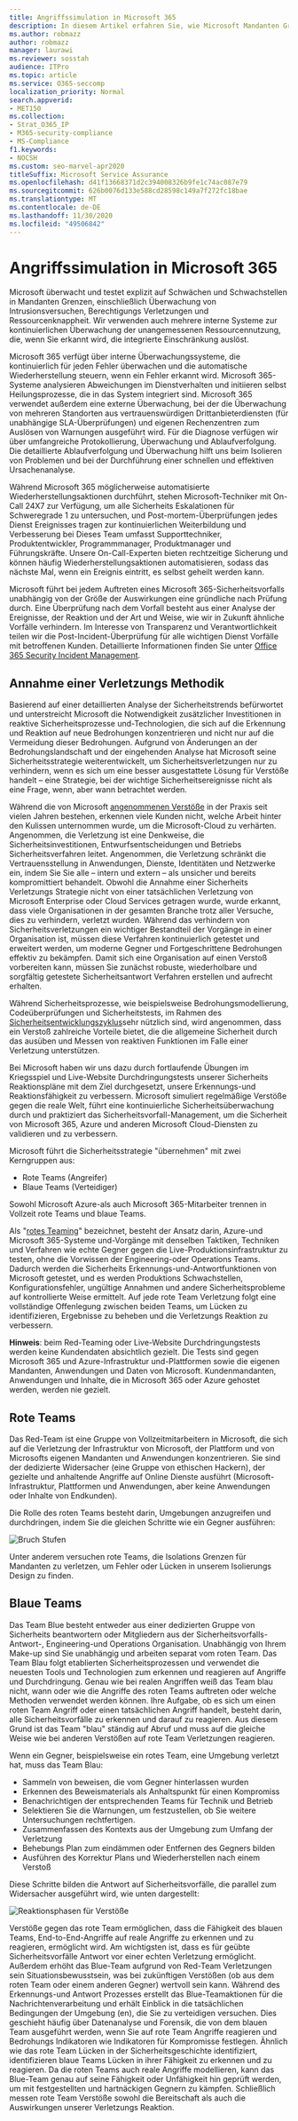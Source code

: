```yaml
---
title: Angriffssimulation in Microsoft 365
description: In diesem Artikel erfahren Sie, wie Microsoft Mandanten Grenzen für Microsoft 365 kontinuierlich überwacht und testet.
ms.author: robmazz
author: robmazz
manager: laurawi
ms.reviewer: sosstah
audience: ITPro
ms.topic: article
ms.service: O365-seccomp
localization_priority: Normal
search.appverid:
- MET150
ms.collection:
- Strat_O365_IP
- M365-security-compliance
- MS-Compliance
f1.keywords:
- NOCSH
ms.custom: seo-marvel-apr2020
titleSuffix: Microsoft Service Assurance
ms.openlocfilehash: d41f13668371d2c394008326b9fe1c74ac087e79
ms.sourcegitcommit: 626b0076d133e588cd28598c149a7f272fc18bae
ms.translationtype: MT
ms.contentlocale: de-DE
ms.lasthandoff: 11/30/2020
ms.locfileid: "49506842"
---
```

# <a name="attack-simulation-in-microsoft-365"></a>Angriffssimulation in Microsoft 365

Microsoft überwacht und testet explizit auf Schwächen und Schwachstellen in Mandanten Grenzen, einschließlich Überwachung von Intrusionsversuchen, Berechtigungs Verletzungen und Ressourcenknappheit. Wir verwenden auch mehrere interne Systeme zur kontinuierlichen Überwachung der unangemessenen Ressourcennutzung, die, wenn Sie erkannt wird, die integrierte Einschränkung auslöst.

Microsoft 365 verfügt über interne Überwachungssysteme, die kontinuierlich für jeden Fehler überwachen und die automatische Wiederherstellung steuern, wenn ein Fehler erkannt wird. Microsoft 365-Systeme analysieren Abweichungen im Dienstverhalten und initiieren selbst Heilungsprozesse, die in das System integriert sind. Microsoft 365 verwendet außerdem eine externe Überwachung, bei der die Überwachung von mehreren Standorten aus vertrauenswürdigen Drittanbieterdiensten (für unabhängige SLA-Überprüfungen) und eigenen Rechenzentren zum Auslösen von Warnungen ausgeführt wird. Für die Diagnose verfügen wir über umfangreiche Protokollierung, Überwachung und Ablaufverfolgung. Die detaillierte Ablaufverfolgung und Überwachung hilft uns beim Isolieren von Problemen und bei der Durchführung einer schnellen und effektiven Ursachenanalyse.

Während Microsoft 365 möglicherweise automatisierte Wiederherstellungsaktionen durchführt, stehen Microsoft-Techniker mit On-Call 24X7 zur Verfügung, um alle Sicherheits Eskalationen für Schweregrade 1 zu untersuchen, und Post-mortem-Überprüfungen jedes Dienst Ereignisses tragen zur kontinuierlichen Weiterbildung und Verbesserung bei Dieses Team umfasst Supporttechniker, Produktentwickler, Programmmanager, Produktmanager und Führungskräfte. Unsere On-Call-Experten bieten rechtzeitige Sicherung und können häufig Wiederherstellungsaktionen automatisieren, sodass das nächste Mal, wenn ein Ereignis eintritt, es selbst geheilt werden kann.

Microsoft führt bei jedem Auftreten eines Microsoft 365-Sicherheitsvorfalls unabhängig von der Größe der Auswirkungen eine gründliche nach Prüfung durch. Eine Überprüfung nach dem Vorfall besteht aus einer Analyse der Ereignisse, der Reaktion und der Art und Weise, wie wir in Zukunft ähnliche Vorfälle verhindern. Im Interesse von Transparenz und Verantwortlichkeit teilen wir die Post-Incident-Überprüfung für alle wichtigen Dienst Vorfälle mit betroffenen Kunden. Detaillierte Informationen finden Sie unter [Office 365 Security Incident Management](https://aka.ms/Office365SIM).

## <a name="assume-breach-methodology"></a>Annahme einer Verletzungs Methodik

Basierend auf einer detaillierten Analyse der Sicherheitstrends befürwortet und unterstreicht Microsoft die Notwendigkeit zusätzlicher Investitionen in reaktive Sicherheitsprozesse und-Technologien, die sich auf die Erkennung und Reaktion auf neue Bedrohungen konzentrieren und nicht nur auf die Vermeidung dieser Bedrohungen. Aufgrund von Änderungen an der Bedrohungslandschaft und der eingehenden Analyse hat Microsoft seine Sicherheitsstrategie weiterentwickelt, um Sicherheitsverletzungen nur zu verhindern, wenn es sich um eine besser ausgestattete Lösung für Verstöße handelt – eine Strategie, bei der wichtige Sicherheitsereignisse nicht als eine Frage, wenn, aber wann betrachtet werden.

Während die von Microsoft [angenommenen Verstöße](https://www.microsoft.com/TrustCenter/Security/default.aspx) in der Praxis seit vielen Jahren bestehen, erkennen viele Kunden nicht, welche Arbeit hinter den Kulissen unternommen wurde, um die Microsoft-Cloud zu verhärten. Angenommen, die Verletzung ist eine Denkweise, die Sicherheitsinvestitionen, Entwurfsentscheidungen und Betriebs Sicherheitsverfahren leitet. Angenommen, die Verletzung schränkt die Vertrauensstellung in Anwendungen, Dienste, Identitäten und Netzwerke ein, indem Sie Sie alle – intern und extern – als unsicher und bereits kompromittiert behandelt. Obwohl die Annahme einer Sicherheits Verletzungs Strategie nicht von einer tatsächlichen Verletzung von Microsoft Enterprise oder Cloud Services getragen wurde, wurde erkannt, dass viele Organisationen in der gesamten Branche trotz aller Versuche, dies zu verhindern, verletzt wurden. Während das verhindern von Sicherheitsverletzungen ein wichtiger Bestandteil der Vorgänge in einer Organisation ist, müssen diese Verfahren kontinuierlich getestet und erweitert werden, um moderne Gegner und Fortgeschrittene Bedrohungen effektiv zu bekämpfen. Damit sich eine Organisation auf einen Verstoß vorbereiten kann, müssen Sie zunächst robuste, wiederholbare und sorgfältig getestete Sicherheitsantwort Verfahren erstellen und aufrecht erhalten.

Während Sicherheitsprozesse, wie beispielsweise Bedrohungsmodellierung, Codeüberprüfungen und Sicherheitstests, im Rahmen des [Sicherheitsentwicklungszyklus](https://www.microsoft.com/securityengineering/sdl/)sehr nützlich sind, wird angenommen, dass ein Verstoß zahlreiche Vorteile bietet, die die allgemeine Sicherheit durch das ausüben und Messen von reaktiven Funktionen im Falle einer Verletzung unterstützen.

Bei Microsoft haben wir uns dazu durch fortlaufende Übungen im Kriegsspiel und Live-Website Durchdringungstests unserer Sicherheits Reaktionspläne mit dem Ziel durchgesetzt, unsere Erkennungs-und Reaktionsfähigkeit zu verbessern. Microsoft simuliert regelmäßige Verstöße gegen die reale Welt, führt eine kontinuierliche Sicherheitsüberwachung durch und praktiziert das Sicherheitsvorfall-Management, um die Sicherheit von Microsoft 365, Azure und anderen Microsoft Cloud-Diensten zu validieren und zu verbessern.

Microsoft führt die Sicherheitsstrategie "übernehmen" mit zwei Kerngruppen aus:
- Rote Teams (Angreifer)
- Blaue Teams (Verteidiger)

Sowohl Microsoft Azure-als auch Microsoft 365-Mitarbeiter trennen in Vollzeit rote Teams und blaue Teams.

Als "[rotes Teaming](https://go.microsoft.com/fwlink/?linkid=518599)" bezeichnet, besteht der Ansatz darin, Azure-und Microsoft 365-Systeme und-Vorgänge mit denselben Taktiken, Techniken und Verfahren wie echte Gegner gegen die Live-Produktionsinfrastruktur zu testen, ohne die Vorwissen der Engineering-oder Operations Teams. Dadurch werden die Sicherheits Erkennungs-und-Antwortfunktionen von Microsoft getestet, und es werden Produktions Schwachstellen, Konfigurationsfehler, ungültige Annahmen und andere Sicherheitsprobleme auf kontrollierte Weise ermittelt. Auf jede rote Team Verletzung folgt eine vollständige Offenlegung zwischen beiden Teams, um Lücken zu identifizieren, Ergebnisse zu beheben und die Verletzungs Reaktion zu verbessern.

**Hinweis**: beim Red-Teaming oder Live-Website Durchdringungstests werden keine Kundendaten absichtlich gezielt. Die Tests sind gegen Microsoft 365 und Azure-Infrastruktur und-Plattformen sowie die eigenen Mandanten, Anwendungen und Daten von Microsoft. Kundenmandanten, Anwendungen und Inhalte, die in Microsoft 365 oder Azure gehostet werden, werden nie gezielt.

## <a name="red-teams"></a>Rote Teams

Das Red-Team ist eine Gruppe von Vollzeitmitarbeitern in Microsoft, die sich auf die Verletzung der Infrastruktur von Microsoft, der Plattform und von Microsofts eigenen Mandanten und Anwendungen konzentrieren. Sie sind der dedizierte Widersacher (eine Gruppe von ethischen Hackern), der gezielte und anhaltende Angriffe auf Online Dienste ausführt (Microsoft-Infrastruktur, Plattformen und Anwendungen, aber keine Anwendungen oder Inhalte von Endkunden).

Die Rolle des roten Teams besteht darin, Umgebungen anzugreifen und durchdringen, indem Sie die gleichen Schritte wie ein Gegner ausführen:
 
![Bruch Stufen](../media/office-365-isolation-breach-stages.png)

Unter anderem versuchen rote Teams, die Isolations Grenzen für Mandanten zu verletzen, um Fehler oder Lücken in unserem Isolierungs Design zu finden.

## <a name="blue-teams"></a>Blaue Teams

Das Team Blue besteht entweder aus einer dedizierten Gruppe von Sicherheits beantwortern oder Mitgliedern aus der Sicherheitsvorfalls-Antwort-, Engineering-und Operations Organisation. Unabhängig von Ihrem Make-up sind Sie unabhängig und arbeiten separat vom roten Team. Das Team Blau folgt etablierten Sicherheitsprozessen und verwendet die neuesten Tools und Technologien zum erkennen und reagieren auf Angriffe und Durchdringung. Genau wie bei realen Angriffen weiß das Team blau nicht, wann oder wie die Angriffe des roten Teams auftreten oder welche Methoden verwendet werden können. Ihre Aufgabe, ob es sich um einen roten Team Angriff oder einen tatsächlichen Angriff handelt, besteht darin, alle Sicherheitsvorfälle zu erkennen und darauf zu reagieren. Aus diesem Grund ist das Team "blau" ständig auf Abruf und muss auf die gleiche Weise wie bei anderen Verstößen auf rote Team Verletzungen reagieren.

Wenn ein Gegner, beispielsweise ein rotes Team, eine Umgebung verletzt hat, muss das Team Blau:

- Sammeln von beweisen, die vom Gegner hinterlassen wurden
- Erkennen des Beweismaterials als Anhaltspunkt für einen Kompromiss
- Benachrichtigen der entsprechenden Teams für Technik und Betrieb
- Selektieren Sie die Warnungen, um festzustellen, ob Sie weitere Untersuchungen rechtfertigen.
- Zusammenfassen des Kontexts aus der Umgebung zum Umfang der Verletzung
- Behebungs Plan zum eindämmen oder Entfernen des Gegners bilden
- Ausführen des Korrektur Plans und Wiederherstellen nach einem Verstoß

Diese Schritte bilden die Antwort auf Sicherheitsvorfälle, die parallel zum Widersacher ausgeführt wird, wie unten dargestellt:
 
![Reaktionsphasen für Verstöße](../media/office-365-isolation-breach-response-stages.png)

Verstöße gegen das rote Team ermöglichen, dass die Fähigkeit des blauen Teams, End-to-End-Angriffe auf reale Angriffe zu erkennen und zu reagieren, ermöglicht wird. Am wichtigsten ist, dass es für geübte Sicherheitsvorfälle Antwort vor einer echten Verletzung ermöglicht. Außerdem erhöht das Blue-Team aufgrund von Red-Team Verletzungen sein Situationsbewusstsein, was bei zukünftigen Verstößen (ob aus dem roten Team oder einem anderen Gegner) wertvoll sein kann. Während des Erkennungs-und Antwort Prozesses erstellt das Blue-Teamaktionen für die Nachrichtenverarbeitung und erhält Einblick in die tatsächlichen Bedingungen der Umgebung (en), die Sie zu verteidigen versuchen. Dies geschieht häufig über Datenanalyse und Forensik, die von dem blauen Team ausgeführt werden, wenn Sie auf rote Team Angriffe reagieren und Bedrohungs Indikatoren wie Indikatoren für Kompromisse festlegen. Ähnlich wie das rote Team Lücken in der Sicherheitsgeschichte identifiziert, identifizieren blaue Teams Lücken in ihrer Fähigkeit zu erkennen und zu reagieren. Da die roten Teams auch reale Angriffe modellieren, kann das Blue-Team genau auf seine Fähigkeit oder Unfähigkeit hin geprüft werden, um mit festgestellten und hartnäckigen Gegnern zu kämpfen. Schließlich messen rote Team Verstöße sowohl die Bereitschaft als auch die Auswirkungen unserer Verletzungs Reaktion.
